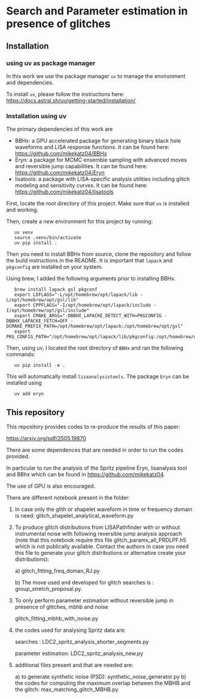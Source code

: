 







# Search and Parameter estimation in presence of glitches

## Installation

### using uv as package manager
In this work we use the package manager `uv` to manage the environment and dependencies.

To install `uv`, please follow the instructions here: https://docs.astral.sh/uv/getting-started/installation/

### Installation using uv
The primary dependencies of this work are 

- BBHx: a GPU accelerated package for generating binary black hole waveforms and LISA response functions. It can be found here: https://github.com/mikekatz04/BBHx
- Eryn: a package for MCMC ensemble sampling with advanced moves and reversible jump capabilities. It can be found here: https://github.com/mikekatz04/Eryn
- lisatools: a package with LISA-specific analysis utilities including glitch modeling and sensitivity curves. It can be found here: https://github.com/mikekatz04/lisatools

First, locate the root directory of this project. Make sure that `uv` is installed and working. 

Then, create a new environment for this project by running:
```code bash
   uv venv
   source .venv/bin/activate
   uv pip install .
```
Then you need to install BBHx from source, clone the repository and follow the build instructions in the README. It is important that `lapack` and `pkgconfig` are installed on your system. 

Using brew, I added the following arguments prior to installing BBHx.
```code bash
   brew install lapack gsl pkgconf
   export LDFLAGS="-L/opt/homebrew/opt/lapack/lib -L/opt/homebrew/opt/gsl/lib" 
   export CPPFLAGS="-I/opt/homebrew/opt/lapack/include -I/opt/homebrew/opt/gsl/include"
   export CMAKE_ARGS="-DBBHX_LAPACKE_DETECT_WITH=PKGCONFIG -DBBHX_LAPACKE_FETCH=OFF -DCMAKE_PREFIX_PATH=/opt/homebrew/opt/lapack:/opt/homebrew/opt/gsl" 
   export PKG_CONFIG_PATH="/opt/homebrew/opt/lapack/lib/pkgconfig:/opt/homebrew/opt/gsl/lib/pkgconfig:$PKG_CONFIG_PATH"
```

Then, using uv, I located the root directory of `BBHx` and ran the following commands:
```code bash
   uv pip install -e .
````

This will automatically install `lisaanalysistools`. The package `Eryn` can be installed using

```code bash
   uv add eryn
```


## This repository
This repository provides codes to re-produce the results of this paper:

https://arxiv.org/pdf/2505.19870

There are some dependences that are needed in order to run the codes provided. 

In particular to run the analysis of the Spritz pipeline Eryn, lisanalysis tool and BBhx which can be found in https://github.com/mikekatz04.

The use of GPU is also encouraged. 

There are different notebook present in the folder:

1) In case only the glith or shapelet waveform in time or frequency domain is need:
   glitch_shapelet_analytical_waveform.py

2) To produce glitch distributions from LISAPathfinder with or without instrumental noise with following reversible jump analysis approach (note that this notebook require this file glitch_params_all_PRDLPF.h5 which is not publically available. Contact the authors in case you need this file to generate your glitch distributions or alternative create your distributions):

   a) glitch_fitting_freq_doman_RJ.py

   b) The move used and developed for glitch searches is : group_stretch_proposal.py.

3) To only perform parameter estimation without reversible jump in presence of glitches, mbhb and noise

   glitch_fitting_mbhb_with_noise.py

     
   
4) the codes used for analysing Spritz data are:

   searches : LDC2_spritz_analysis_shorter_segments.py

   parameter estimation:  LDC2_spritz_analysis_new.py 

5) additional files present and that are needed are:

   a) to generate synthetic noise (PSD): synthetic_noise_generator.py
   b) the codes for computing the maximum overlap between the MBHB and the glitch:  max_matching_glitch_MBHB.py



